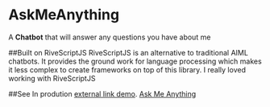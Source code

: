 # AskMeAnything
A <b>Chatbot</b> that will answer any questions you have about me

##Built on RiveScriptJS
RiveScriptJS is an alternative to traditional AIML chatbots. It provides the ground work for language processing which makes it less complex to create frameworks on top of this library. I really loved working with RiveScriptJS

##See In prodution
[external link demo](http://rawgithub.com/AstunTechnology/external-links/master/demo.html).
<a href="zunair-syed.github.io/AMA">Ask Me Anything</a>
